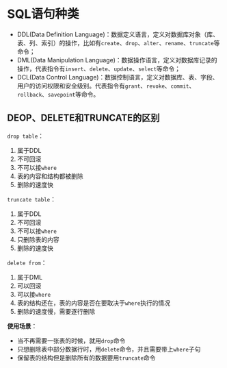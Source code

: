 # SQL语句种类

* DDL(Data Definition Language)：数据定义语言，定义对数据库对象（库、表、列、索引）的操作，比如有`create`、`drop`、`alter`、`rename`、`truncate`等命令；
* DML(Data Manipulation Language)：数据操作语言，定义对数据库记录的操作，代表指令有`insert`、`delete`、`update`、`select`等命令；
* DCL(Data Control Language)：数据控制语言，定义对数据库、表、字段、用户的访问权限和安全级别。代表指令有`grant`、`revoke`、`commit`、`rollback`、`savepoint`等命令。

## DEOP、DELETE和TRUNCATE的区别

`drop table`：

1. 属于DDL
2. 不可回滚
3. 不可以接`where`
4. 表的内容和结构都被删除
5. 删除的速度快

`truncate table`：

1. 属于DDL
2. 不可回滚
3. 不可以接`where`
4. 只删除表的内容
5. 删除的速度快

`delete from`：

1. 属于DML
2. 可以回滚
3. 可以接`where`
4. 表的结构还在，表的内容是否在要取决于`where`执行的情况
5. 删除的速度慢，需要逐行删除

**使用场景**：

* 当不再需要一张表的时候，就用`drop`命令
* 只想删除表中部分数据行时，用`delete`命令，并且需要带上`where`子句
* 保留表的结构但是删除所有的数据要用`truncate`命令